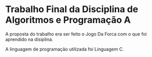 # Trabalho Final da Disciplina de Algoritmos e Programação A

A proposta do trabalho era ser feito o Jogo Da Forca com o que foi aprendido na disiplina.

A linguagem de programação utilizada foi Linguagem C.

